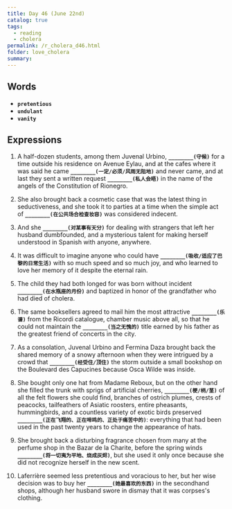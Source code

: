 ```yaml
---
title: Day 46 (June 22nd)
catalog: true
tags: 
  - reading
  - cholera
permalink: /r_cholera_d46.html
folder: love_cholera
summary: 
---
```


## Words

-   <b data-toggle="tooltip" data-original-title="{{site.data.glossary.pretentious}}">`pretentious`</b>
-   <b data-toggle="tooltip" data-original-title="{{site.data.glossary.undulant}}">`undulant`</b>
-   <b data-toggle="tooltip" data-original-title="{{site.data.glossary.vanity}}">`vanity`</b>



## Expressions

1.  A half-dozen students, among them Juvenal Urbino, <b data-toggle="tooltip" data-original-title="{{site.data.answers.df_a}}">`________(守候)`</b> for a time outside his residence on Avenue Eylau, and at the cafes where it was said he came <b data-toggle="tooltip" data-original-title="{{site.data.answers.df_a2}}">`________(一定/必须/风雨无阻地)`</b> and never came, and at last they sent a written request <b data-toggle="tooltip" data-original-title="{{site.data.answers.df_a3}}">`________(私人会晤)`</b> in the name of the angels of the Constitution of Rionegro.

2.  She also brought back a cosmetic case that was the latest thing in seductiveness, and she took it to parties at a time when the simple act of <b data-toggle="tooltip" data-original-title="{{site.data.answers.df_b}}">`________(在公共场合检查妆容)`</b> was considered indecent.

3.  And she <b data-toggle="tooltip" data-original-title="{{site.data.answers.df_c}}">`________(对某事有天分)`</b> for dealing with strangers that left her husband dumbfounded, and a mysterious talent for making herself understood in Spanish with anyone, anywhere.

4.  It was difficult to imagine anyone who could have <b data-toggle="tooltip" data-original-title="{{site.data.answers.df_d}}">`________(吸收/适应了巴黎的日常生活)`</b> with so much speed and so much joy, and who learned to love her memory of it despite the eternal rain.

5.  The child they had both longed for was born without incident <b data-toggle="tooltip" data-original-title="{{site.data.answers.df_e}}">`________(在水瓶座的月份)`</b> and baptized in honor of the grandfather who had died of cholera.

6.  The same booksellers agreed to mail him the most attractive <b data-toggle="tooltip" data-original-title="{{site.data.answers.df_f}}">`________(乐谱)`</b> from the Ricordi catalogue, chamber music above all, so that he could not maintain the <b data-toggle="tooltip" data-original-title="{{site.data.answers.df_f2}}">`________(当之无愧的)`</b> title earned by his father as the greatest friend of concerts in the city.

7.  As a consolation, Juvenal Urbino and Fermina Daza brought back the shared memory of a snowy afternoon when they were intrigued by a crowd that <b data-toggle="tooltip" data-original-title="{{site.data.answers.df_g}}">`________(经受住/顶住)`</b> the storm outside a small bookshop on the Boulevard des Capucines because Osca Wilde was inside.

8.  She bought only one hat from Madame Reboux, but on the other hand she filled the trunk with sprigs of artificial cherries, <b data-toggle="tooltip" data-original-title="{{site.data.answers.df_h}}">`________(梗/柄/茎)`</b> of all the felt flowers she could find, branches of ostrich plumes, crests of peacocks, tailfeathers of Asiatic roosters, entire pheasants, hummingbirds, and a countless variety of exotic birds preserved <b data-toggle="tooltip" data-original-title="{{site.data.answers.df_h2}}">`________(正在飞翔的、正在啼鸣的、正处于痛苦中的)`</b>: everything that had been used in the past twenty years to change the appearance of hats.

9.  She brought back a disturbing fragrance chosen from many at the perfume shop in the Bazar de la Charite, before the spring winds <b data-toggle="tooltip" data-original-title="{{site.data.answers.df_i}}">`________(将一切夷为平地、烧成灰烬)`</b>, but she used it only once because she did not recognize herself in the new scent.

10. Laferrière seemed less pretentious and voracious to her, but her wise decision was to buy her <b data-toggle="tooltip" data-original-title="{{site.data.answers.df_j}}">`________(她最喜欢的东西)`</b> in the secondhand shops, although her husband swore in dismay that it was corpses's clothing.
